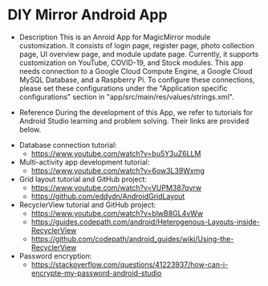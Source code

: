 # DIY Mirror Android App

* Description
This is an Anroid App for MagicMirror module customization. It consists of login page, register page, photo collection page, UI overview page, and module update page. Currently, it supports customization on YouTube, COVID-19, and Stock modules. This app needs connection to a Google Cloud Compute Engine, a Google Cloud MySQL Database, and a Raspberry Pi. To configure these connections, please set these configurations under the "Application specific configurations" section in "app/src/main/res/values/strings.xml".

* Reference
During the development of this App, we refer to tutorials for Android Studio learning and problem solving. Their links are provided below.

- Database connection tutorial: 
	- https://www.youtube.com/watch?v=bu5Y3uZ6LLM
- Multi-activity app development tutorial: 
	- https://www.youtube.com/watch?v=6ow3L39Wxmg
- Grid layout tutorial and GitHub project: 
	- https://www.youtube.com/watch?v=VUPM387qyrw
	- https://github.com/eddydn/AndroidGridLayout
- RecyclerView tutorial and GitHub project:
	- https://www.youtube.com/watch?v=blwB8GL4vWw
	- https://guides.codepath.com/android/Heterogenous-Layouts-inside-RecyclerView
	- https://github.com/codepath/android_guides/wiki/Using-the-RecyclerView
- Password encryption:
	- https://stackoverflow.com/questions/41223937/how-can-i-encrypte-my-password-android-studio